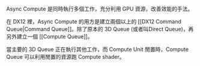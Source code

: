 Async Compute 是同時執行多個工作，充分利用 GPU 資源，改善效能的手法。

在 DX12 裡，Async Compute 的用方是建立兩個以上的 [[DX12 Command Queue|Command Queue]]。除了原本的 3D Queue (或者叫Direct Queue)，再另外建立一個 [[Compute Queue]]。

當主要的 3D Queue 正在執行其他工作，而 Compute Unit 閒置時，Compute Queue 可以利用閒置的資源跑 Compute shader。
